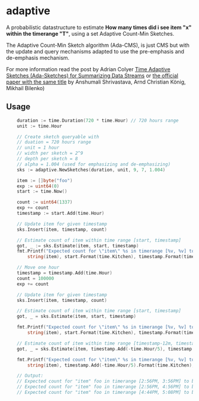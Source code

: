 # adaptive

A probabilistic datastructure to estimate **How many times did i see item "x" within the timerange "T"**, using a set Adaptive Count-Min Sketches.

The Adaptive Count-Min Sketch algorithm (Ada-CMS), is just CMS but with the update and query mechanisms adapted to use the pre-emphasis and de-emphasis mechanism.

For more information read the post by Adrian Colyer [Time Adaptive Sketches (Ada-Sketches) for Summarizing Data Streams](https://blog.acolyer.org/2016/07/21/time-adaptive-sketches-ada-sketches-for-summarizing-data-streams/) or [the official paper with the same title](https://www.cs.rice.edu/~as143/Papers/16-ada-sketches.pdf) by Anshumali Shrivastava, Arnd Christian König, Mikhail Bilenko) 

## Usage
```go
	duration := time.Duration(720 * time.Hour) // 720 hours range
	unit := time.Hour

	// Create sketch queryable with
	// duation = 720 hours range
	// unit = 1 hour
	// width per sketch = 2^9
	// depth per sketch = 8
	// alpha = 1.004 (used for emphasizing and de-emphasizing)
	sks := adaptive.NewSketches(duration, unit, 9, 7, 1.004)

	item := []byte("foo")
	exp := uint64(0)
	start := time.Now()

	count := uint64(1337)
	exp += count
	timestamp := start.Add(time.Hour)

	// Update item for given timestamp
	sks.Insert(item, timestamp, count)

	// Estimate count of item within time range [start, timestamp]
	got, _ := sks.Estimate(item, start, timestamp)
	fmt.Printf("Expected count for \"item\" %s in timerange [%v, %v] to be %d, got %d \n",
		string(item), start.Format(time.Kitchen), timestamp.Format(time.Kitchen), exp, got)

	// Move one hour
	timestamp = timestamp.Add(time.Hour)
	count = 100000
	exp += count

	// Update item for given timestamp
	sks.Insert(item, timestamp, count)

	// Estimate count of item within time range [start, timestamp]
	got, _ = sks.Estimate(item, start, timestamp)

	fmt.Printf("Expected count for \"item\" %s in timerange [%v, %v] to be %d, got %d \n",
		string(item), start.Format(time.Kitchen), timestamp.Format(time.Kitchen), got, exp)

	// Estimate count of item within time range [timestamp-12m, timestamp+12m]
	got, _ = sks.Estimate(item, timestamp.Add(-time.Hour/5), timestamp.Add(time.Hour/5))

	fmt.Printf("Expected count for \"item\" %s in timerange [%v, %v] to be %d, got %d \n",
		string(item), timestamp.Add(-time.Hour/5).Format(time.Kitchen), timestamp.Add(time.Hour/5).Format(time.Kitchen), got, count)

	// Output:
	// Expected count for "item" foo in timerange [2:56PM, 3:56PM] to be 1337, got 1337
	// Expected count for "item" foo in timerange [2:56PM, 4:56PM] to be 101337, got 101337
	// Expected count for "item" foo in timerange [4:44PM, 5:08PM] to be 100000, got 100000
```
